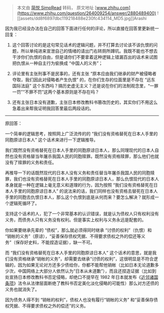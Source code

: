 > 本文由 [简悦 SimpRead](http://ksria.com/simpread/) 转码， 原文地址 [www.zhihu.com](https://www.zhihu.com/question/264009254/answer/2880489400) ![[assets/dd8f6897dbc119218488e230fc434114_MD5.jpg]]Arashi

因为我已经没办法在自己的回答下面进行任何的评论，所以直接在回答里更新统一回复：

1. 这个回答讨论的是这句常见话术的逻辑问题，并不打算去讨论该不该仇恨的问题，所以单纯进来宣泄自己的情绪的请出门右转厕所蹲坑。我既不能也不想去干涉你们仇恨的自由，但是请你们不要拿着这种逻辑上错漏百出的话术来试图把仇恨从一种自主行为偷换成 “中国人的义务”；

2. 评论里有主张刑事不是民事的，还有主张 “原本应由我们继承的财产被侵略者夺取，我们因此对侵略者产生仇恨” 的，在你们生存的位面里是不存在 “远东国际法庭” 这个东西吗？搞历史虚无主义？还是说在你们的法制观念里，“一罪一罚”“不罪不罚”这两个基本原则是不存在吗？

3. 还有主张日本没有道歉，主张日本修改教科书篡改历史的，其实你们不用这么急着出来帮我证明我回答里最后两段话的。

* * *

原回答：

一个简单的逻辑思考，按照网上广泛流传的的 “我们没有资格替死在日本人手里的同胞原谅日本人” 这个话术来进行一下逻辑推导。

我们既然没有资格替死在日本人手里的同胞原谅日本人，那么同理现代的日本人自然也没有资格替当年屠杀我国人民的同胞赎罪。既然没有资格赎罪，那么他们也就没有了赎罪的义务和责任。

再推导一下的话既然现代的日本人没有义务和责任替当年屠杀我国人民的同胞赎罪，我们也没有资格替死在日本人手里的同胞原谅日本人，那么仇恨现代的日本人本身就是一种在逻辑上毫无意义和道理的行为，因为按照 “我们没有资格替死在日本人手里的同胞原谅日本人” 的说法来的话，我们同样也没有资格去替死在日本人手里的同胞去仇恨日本人，那么这个仇恨到底是从何而来？要怎么解决？就形成一个逻辑死循环了。

支持这个话术的人，犯了一个非常基本的认识错误，就是认为债权人只有权利没有义务，而债务人只有义务没有权利。但是事实上权利与义务永远是配套的。

你如果要继承先辈的 “债权”，那么就必须得同时继承 “讨债的权利”（仇恨）和 “销帐的义务”（原谅），“妥善保存债权凭据、不得要求债权之外的偿还等义务”（保存好史料，不能捏造证据），缺一不可。

而 “我们没有资格替死在日本人手里的同胞原谅日本人” 这个话术的意思，就是我们没有资格继承“销帐的义务”，却需要去继承“讨债的权利”，这很明显是不符合逻辑的，因为如果无论对方还多少债给你，你都不能帮他销帐（比如日本无论道歉多少次，中国网络上大部分人依然认为“日本从未道歉”），而且还捏造证据（比如到处宣扬日本修改教科书否定侵略，却绝口不提早在 1982 年日本就发布《[近邻诸国条项](https://www.zhihu.com/search?q=%E8%BF%91%E9%82%BB%E8%AF%B8%E5%9B%BD%E6%9D%A1%E9%A1%B9&search_source=Entity&hybrid_search_source=Entity&hybrid_search_extra=%7B%22sourceType%22%3A%22answer%22%2C%22sourceId%22%3A2880489400%7D)》法令从法律层面断绝了教科书否定美化淡化侵略的可能性）那么对方还债的义务也就消失了。

因为债务人得不到 “销帐的权利”，债权人也没有履行“销帐的义务” 和“妥善保存债权凭据、不得要求债权之外的偿还”的义务。